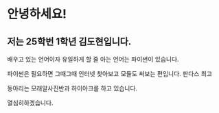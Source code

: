 안녕하세요!
===================
저는 25학번 1학년 김도현입니다.
-------------------

배우고 있는 언어이자 유일하게 할 줄 아는 언어는 파이썬이 있습니다.

파이썬은 필요하면 그때그때 인터넷 찾아보고 모듈도 써보는 편입니다. 판다스 최고

동아리는 모래알사진반과 하이아크를 하고 있습니다.

열심히하겠습니다.
